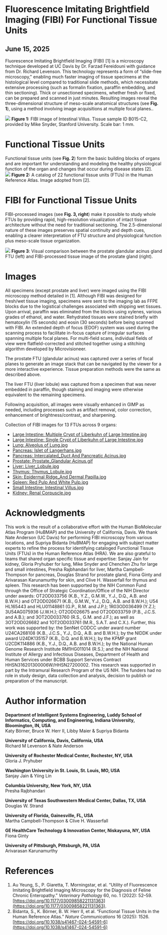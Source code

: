 # Fluorescence Imitating Brightfield Imaging (FIBI) For Functional Tissue Units

## June 15, 2025

Fluorescence Imitating Brightfield Imaging (FIBI) \[1\] is a microscopy technique developed at UC Davis by Dr. Farzad Fereidouni with guidance from Dr. Richard Levenson. This technology represents a form of “slide-free microscopy," enabling much faster imaging of tissue specimens at the histological level compared to traditional slide methods, which necessitate extensive processing (such as formalin fixation, paraffin embedding, and thin sectioning). Thick or unsectioned specimens, whether fresh or fixed, can be prepared and scanned in just minutes.  Resulting images reveal the three-dimensional structure of meso-scale anatomical structures (see **Fig. 1**), using a method involving image acquisitions at multiple focal planes..  

![](image1.png) 
**Figure 1:** FIBI image of Intestinal Villus. Tissue sample ID B015-C2, provided by Mike Snyder, Stanford University. Scale bar: 1 mm.

# Functional Tissue Units

Functional tissue units (see **Fig. 2**) form the basic building blocks of organs and are important for understanding and modeling the healthy physiological function of the organ and changes that occur during disease states \[2\].  
![](image3.png) 
**Figure 2:** A catalog of 22 functional tissue units (FTUs) in the Human Reference Atlas. Image adopted from \[2\].  

# FIBI for Functional Tissue Units

FIBI-processed images (see **Fig. 3, right**) make it possible to study whole FTUs by providing rapid, high-resolution visualization of intact tissue architecture without the need for traditional sectioning. The 2.5-dimensional nature of these images preserves spatial continuity and depth cues, enabling a clearer interpretation of FTU structure and physiological function plus meso-scale tissue organization.

![](image2.png) 
**Figure 3**: Visual comparison between the prostate glandular acinus gland FTU (left) and FIBI-processed tissue image of the prostate gland (right).

# Images

All specimens (except prostate and liver) were imaged using the FIBI microscopy method detailed in \[1\]. Although FIBI was designed for fresh/wet tissue imaging, specimens were sent to the imaging lab as FFPE blocks due to the logistical challenges associated with shipping wet tissues. Upon arrival, paraffin was eliminated from the blocks using xylenes, various grades of ethanol, and water. Rehydrated tissues were stained briefly with hematoxylin (15 seconds) and eosin (30 seconds) before being scanned with FIBI. An extended depth of focus (EDOF) system was used during the scanning process to facilitate in-focus capture of irregular surfaces spanning multiple focal planes. For multi-field scans, individual fields of view were flatfield-corrected and stitched together using a stitching algorithm developed by Microvisioneer.

The prostate FTU (glandular acinus) was captured over a series of focal planes to generate an image stack that can be navigated by the viewer for a more interactive experience. Tissue preparation methods were the same as described above.

The liver FTU (liver lobule) was captured from a specimen that was never embedded in paraffin, though staining and imaging were otherwise equivalent to the remaining specimens.

Following acquisition, all images were visually enhanced in GIMP as needed, including processes such as artifact removal, color correction, enhancement of brightness/contrast, and sharpening.

Collection of FIBI images for 13 FTUs across 9 organs:

* [Large Intestine: Multiple Crypt of Liberkuhn of Large Intestine.jpg](https://cdn.humanatlas.io/fibi-image-store/Large%20Intestine/extras/LargeIntestine_Crypt_2_9x16crop_CC_UMNR_NoAlpha.jpg)
* [Large Intestine: Single Crypt of Liberkuhn of Large Intestine.jpg](https://cdn.humanatlas.io/fibi-image-store/Large%20Intestine/LargeIntestine_Crypt_1_9x16crop_CC_UMNR_NoAlpha.jpg)
* [Lung: Alveolus of Lung.jpg](https://cdn.humanatlas.io/fibi-image-store/Lung/Lung_Alveolus_16x9crop_CC_UMNR_NoAlpha.jpg)
* [Pancreas: Islet of Langerhans.jpg](https://cdn.humanatlas.io/fibi-image-store/Pancreas/Pancreas_Islets_1_16x9crop_CC_UMNR_NoAlpha.jpg)
* [Pancreas: Intercalated_Duct And Pancreatic Acinus.jpg](https://cdn.humanatlas.io/fibi-image-store/Pancreas/Pancreas_DuctAndAcinus_1_16x9crop_CC_UMNR_NoAlpha.jpg)
* [Prostate: Prostate_Glandular Acinus.gif](https://cdn.humanatlas.io/fibi-image-store/Prostate/Prostate_Acinus_SquareStack_UM_NoAlpha.gif)
* [Liver: Liver_Lobule.jpg](https://cdn.humanatlas.io/fibi-image-store/Liver/Liver_Lobule_1_16x9crop_CC_UMNR_NoAlpha.jpg)
* [Thymus: Thymus_Lobule.jpg](https://cdn.humanatlas.io/fibi-image-store/Thymus/Thymus_Lobule_9x16crop_CC_UMNR_NoAlpha.jpg)
* [Skin: Epidermal Ridge_And Dermal Papilla.jpg](https://cdn.humanatlas.io/fibi-image-store/Skin/Skin_EpidermalRidge_DermalPapilla_1_16x9crop_CC_UMNR_NoAlpha.jpg)
* [Spleen: Red Pulp And White Pulp.jpg](https://cdn.humanatlas.io/fibi-image-store/Spleen/Spleen_RedAndWhitePulp_9x16crop_CC_UMNR_NoAlpha.jpg)
* [Small Intestine: Intestinal Villus.jpg](https://cdn.humanatlas.io/fibi-image-store/Small%20Intestine/SmallIntestine_Villus_1_9x16crop_CC_UMNR_NoAlpha.jpg)
* [Kidney: Renal Corpuscle.jpg](https://cdn.humanatlas.io/fibi-image-store/Kidney/Kidney_Glom_1_16x9crop_CC_UMNR_NoAlpha.jpg)


# Acknowledgments

This work is the result of a collaborative effort with the Human BioMolecular Atlas Program (HuBMAP) and the University of California, Davis. We thank Nate Anderson (UC Davis) for performing FIBI microscopy from various locations, and Supriya Bidanta (HuBMAP) for engaging with subject matter experts to refine the process for identifying cataloged Functional Tissue Units (FTUs) in the Human Reference Atlas (HRA). We are also grateful to teams that shared organ specific tissue and expertise: Sanjay Jain for kidney, Gloria Pryhuber for lung, Mike Snyder and Chenchen Zhu for large and small intestines, Presha Rajbhandari for liver, Martha Campbell-Thompson for pancreas, Douglas Strand for prostate gland, Fiona Ginty and Arivarasan Karunamurthy for skin, and Clive H. Wasserfall for thymus and spleen. This research has been supported by the NIH Common Fund through the Office of Strategic Coordination/Office of the NIH Director under awards: OT2OD033756 (K.B., Y.Z., G.M.W., Y.J., D.Q., A.B. and B.W.H.) and OT2OD026671 (K.B., G.M.W., Y.J., D.Q., A.B. and B.W.H.); U54 HL165443 and HLU01148861 (G.P., R.M. and J.P.); 1R03OD036499 (Y.Z.); 3U54AG075936 (J.W.H.); OT2OD026675 and OT2OD033759 (P.B., J.C.S. and A.B.); and 3OT2OD033760 (R.S., G.M. and J.F.); as well as 3OT2OD026682 and 1OT2OD033761 (M.R., S.A.T. and C.X.). Further, this work was supported by: the SenNet CODCC under award number U24CA268108 (K.B., J.C.S., Y.J., D.Q., A.B. and B.W.H.); by the NIDDK under award U24DK135157 (K.B., D.Q. and B.W.H.); by the KPMP grant U2CDK114886 (K.B., Y.J., D.Q., A.B. and B.W.H.); by the National Human Genome Research Institute RM1HG011014 (R.S.); and the NIH National Institute of Allergy and Infectious Diseases, Department of Health and Human Services under BCBB Support Services Contract HHSN316201300006W/HHSN27200002. This research was supported in part by the Intramural Research Program of the US NIH. The funders had no role in study design, data collection and analysis, decision to publish or preparation of the manuscript.

# Author information

**Department of Intelligent Systems Engineering, Luddy School of Informatics, Computing, and Engineering, Indiana University, Bloomington, IN, USA**  
Katy Börner, Bruce W. Herr II, Libby Maier & Supriya Bidanta

**University of California, Davis, California, USA**  
Richard M Levenson & Nate Anderson

**University of Rochester Medical Center, Rochester, NY, USA**  
Gloria J. Pryhuber

**Washington University in St. Louis, St. Louis, MO, USA**  
Sanjay Jain & Yiing Lin

**Columbia University, New York, NY, USA**  
Presha Rajbhandari

**University of Texas Southwestern Medical Center, Dallas, TX, USA**  
Douglas W. Strand

**University of Florida, Gainesville, FL, USA**  
Martha Campbell-Thompson & Clive H. Wasserfall

**GE HealthCare Technology & Innovation Center, Niskayuna, NY, USA**  
Fiona Ginty

**University of Pittsburgh, Pittsburgh, PA, USA**  
Arivarasan Karunamurthy

# References

1. Au Yeung, S., P. Giaretta, T. Morningstar, et al. “Utility of Fluorescence Imitating Brightfield Imaging Microscopy for the Diagnosis of Feline Chronic Enteropathy.” *Veterinary Patholog*y 60, no. 1 (2022): 52–59. [https://doi.org/10.1177/03009858221131363](https://doi.org/10.1177/03009858221131363).  
2. Bidanta, S., K. Börner, B. W. Herr II, et al. “Functional Tissue Units in the Human Reference Atlas.” *Nature Communications* 16 (2025): 1526\. [https://doi.org/10.1038/s41467-024-54591-6](https://doi.org/10.1038/s41467-024-54591-6)

